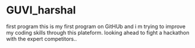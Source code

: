 # GUVI_harshal
first program
this is my first program on GitHUb and i m trying to improve my coding skills through this plateform.
looking ahead to fight a hackathon with the expert competitors..
